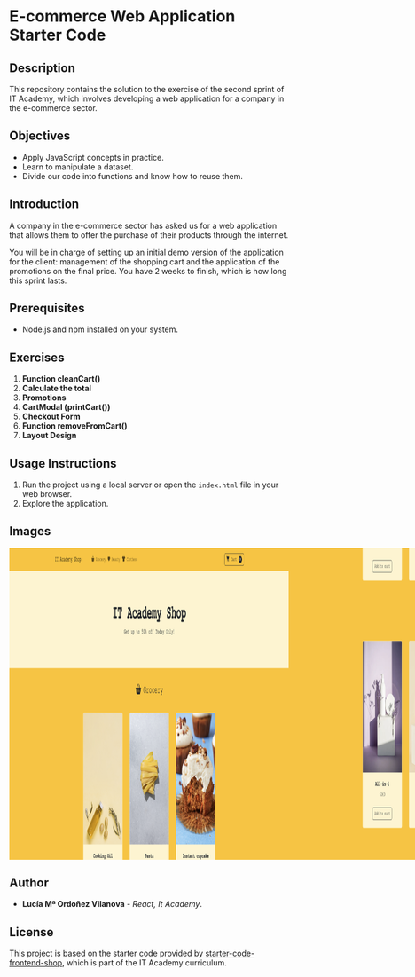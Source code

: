# E-commerce Web Application Starter Code

## Description
This repository contains the solution to the exercise of the second sprint of IT Academy, which involves developing a web application for a company in the e-commerce sector.

## Objectives
- Apply JavaScript concepts in practice.
- Learn to manipulate a dataset.
- Divide our code into functions and know how to reuse them.

## Introduction

A company in the e-commerce sector has asked us for a web application that allows them to offer the purchase of their products through the internet.

You will be in charge of setting up an initial demo version of the application for the client: management of the shopping cart and the application of the promotions on the final price. You have 2 weeks to finish, which is how long this sprint lasts.

## Prerequisites
- Node.js and npm installed on your system.

## Exercises
1. **Function cleanCart()**
2. **Calculate the total**
3. **Promotions**
4. **CartModal (printCart())**
5. **Checkout Form**
6. **Function removeFromCart()**
7. **Layout Design**

## Usage Instructions
1. Run the project using a local server or open the `index.html` file in your web browser.
2. Explore the application.

## Images
<div style="display: flex; justify.content: center; max-width: 1000px; margin:auto;">
    <img src="./images/Captura de pantalla 2024-05-11 a las 13.23.53.png" alt="e-commerce layout img"/>
    <img src="./images/Captura de pantalla 2024-05-11 a las 13.23.59.png" alt="e-commerce layout img">
    <img src="./images/Captura de pantalla 2024-05-11 a las 13.24.04.png" alt="e-commerce layout img"/>
    <img src="./images/Captura de pantalla 2024-05-11 a las 13.24.27.png" alt="e-commerce layout img"/>
    <img src="./images/Captura de pantalla 2024-05-11 a las 13.24.53.png" alt="e-commerce layout img"/>
</div>

## Author
- **Lucía Mª Ordoñez Vilanova** - _React, It Academy_.

## License
This project is based on the starter code provided by [starter-code-frontend-shop](https://github.com/IT-Academy-BCN/starter-code-frontend-shop), which is part of the IT Academy curriculum.
